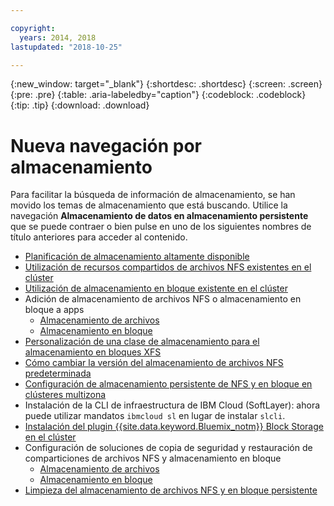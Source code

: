 ```yaml
---

copyright:
  years: 2014, 2018
lastupdated: "2018-10-25"

---
```


{:new_window: target="_blank"}
{:shortdesc: .shortdesc}
{:screen: .screen}
{:pre: .pre}
{:table: .aria-labeledby="caption"}
{:codeblock: .codeblock}
{:tip: .tip}
{:download: .download}


# Nueva navegación por almacenamiento
Para facilitar la búsqueda de información de almacenamiento, se han movido los temas de almacenamiento que está buscando. Utilice la navegación **Almacenamiento de datos en almacenamiento persistente** que se puede contraer o bien pulse en uno de los siguientes nombres de título anteriores para acceder al contenido.

*  [Planificación de almacenamiento altamente disponible](cs_storage_planning.html#storage_planning)
*  [Utilización de recursos compartidos de archivos NFS existentes en el clúster](cs_storage_file.html#existing_file)
*  [Utilización de almacenamiento en bloque existente en el clúster](cs_storage_block.html#existing_block)
*  Adición de almacenamiento de archivos NFS o almacenamiento en bloque a apps
    * [Almacenamiento de archivos](cs_storage_file.html#add_file)
    * [Almacenamiento en bloque](cs_storage_block.html#add_block)
*  [Personalización de una clase de almacenamiento para el almacenamiento en bloques XFS](cs_storage_block.html#custom_storageclass)
*  [Cómo cambiar la versión del almacenamiento de archivos NFS predeterminada](cs_storage_file.html#nfs_version)
*  [Configuración de almacenamiento persistente de NFS y en bloque en clústeres multizona](cs_storage_basics.html#multizone)
*  Instalación de la CLI de infraestructura de IBM Cloud (SoftLayer): ahora puede utilizar mandatos `ibmcloud sl` en lugar de instalar `slcli`.
*  [Instalación del plugin {{site.data.keyword.Bluemix_notm}} Block Storage en el clúster](cs_storage_block.html#install_block)
*  Configuración de soluciones de copia de seguridad y restauración de comparticiones de archivos NFS y almacenamiento en bloque
    * [Almacenamiento de archivos](cs_storage_file.html#backup_restore)
    * [Almacenamiento en bloque](cs_storage_block.html#backup_restore)
*  [Limpieza del almacenamiento de archivos NFS y en bloque persistente](cs_storage_remove.html#cleanup)
